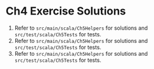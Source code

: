 # Ch4 Exercise Solutions
1. Refer to `src/main/scala/Ch5Helpers` for solutions and `src/test/scala/Ch5Tests` for tests.
2. Refer to `src/main/scala/Ch5Helpers` for solutions and `src/test/scala/Ch5Tests` for tests.
3. Refer to `src/main/scala/Ch5Helpers` for solutions and `src/test/scala/Ch5Tests` for tests.

